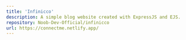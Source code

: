 ```yaml
---
title: 'Infinicco'
description: A simple blog website created with ExpressJS and EJS.
repository: Noob-Dev-Official/infinicco
url: https://connectme.netlify.app/
---
```

